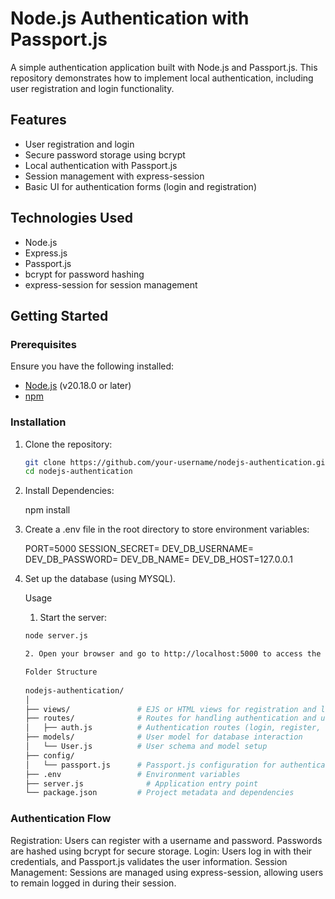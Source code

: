 # Node.js Authentication with Passport.js

A simple authentication application built with Node.js and Passport.js. This repository demonstrates how to implement local authentication, including user registration and login functionality.

## Features

- User registration and login
- Secure password storage using bcrypt
- Local authentication with Passport.js
- Session management with express-session
- Basic UI for authentication forms (login and registration)

## Technologies Used

- Node.js
- Express.js
- Passport.js
- bcrypt for password hashing
- express-session for session management

## Getting Started

### Prerequisites

Ensure you have the following installed:

- [Node.js](https://nodejs.org/) (v20.18.0 or later)
- [npm](https://www.npmjs.com/get-npm)

### Installation

1. Clone the repository:

   ```bash
   git clone https://github.com/your-username/nodejs-authentication.git
   cd nodejs-authentication

2. Install Dependencies:

    npm install


3. Create a .env file in the root directory to store environment variables:

    PORT=5000
    SESSION_SECRET=
    DEV_DB_USERNAME=
    DEV_DB_PASSWORD=
    DEV_DB_NAME=
    DEV_DB_HOST=127.0.0.1

4. Set up the database (using MYSQL).
    
    Usage

    1. Start the server:

    ```bash
    node server.js

    2. Open your browser and go to http://localhost:5000 to access the application.

    Folder Structure
      
    nodejs-authentication/
    │
    ├── views/               # EJS or HTML views for registration and login forms
    ├── routes/              # Routes for handling authentication and user routes
    │   ├── auth.js          # Authentication routes (login, register, logout)
    ├── models/              # User model for database interaction
    │   └── User.js          # User schema and model setup
    ├── config/
    │   └── passport.js      # Passport.js configuration for authentication
    ├── .env                 # Environment variables
    ├── server.js              # Application entry point
    └── package.json         # Project metadata and dependencies


### Authentication Flow
Registration: Users can register with a username and password. Passwords are hashed using bcrypt for secure storage.
Login: Users log in with their credentials, and Passport.js validates the user information.
Session Management: Sessions are managed using express-session, allowing users to remain logged in during their session.